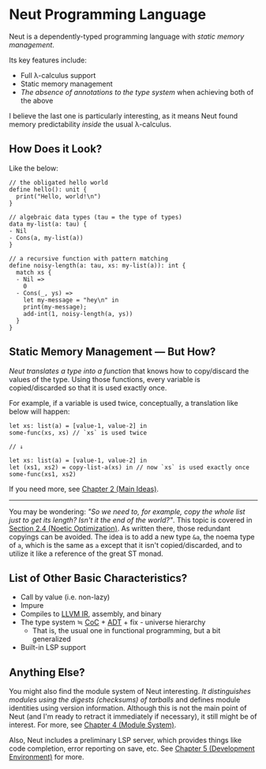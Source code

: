 # Neut Programming Language

Neut is a dependently-typed programming language with _static memory management_.

Its key features include:

<ul class="star-list">
  <li>Full λ-calculus support</li>
  <li>Static memory management</li>
  <li><em>The absence of annotations to the type system</em> when achieving both of the above</li>
</ul>

I believe the last one is particularly interesting, as it means Neut found memory predictability _inside_ the usual λ-calculus.

## How Does it Look?

Like the below:

```neut
// the obligated hello world
define hello(): unit {
  print("Hello, world!\n")
}

// algebraic data types (tau = the type of types)
data my-list(a: tau) {
- Nil
- Cons(a, my-list(a))
}

// a recursive function with pattern matching
define noisy-length(a: tau, xs: my-list(a)): int {
  match xs {
  - Nil =>
    0
  - Cons(_, ys) =>
    let my-message = "hey\n" in
    print(my-message);
    add-int(1, noisy-length(a, ys))
  }
}
```

## Static Memory Management — But How?

_Neut translates a type into a function_ that knows how to copy/discard the values of the type. Using those functions, every variable is copied/discarded so that it is used exactly once.

For example, if a variable is used twice, conceptually, a translation like below will happen:

```neut
let xs: list(a) = [value-1, value-2] in
some-func(xs, xs) // `xs` is used twice

// ↓

let xs: list(a) = [value-1, value-2] in
let (xs1, xs2) = copy-list-a(xs) in // now `xs` is used exactly once
some-func(xs1, xs2)
```

If you need more, see [Chapter 2 (Main Ideas)](./main-ideas.md).

---

You may be wondering: _"So we need to, for example, copy the whole list just to get its length? Isn't it the end of the world?"_. This topic is covered in [Section 2.4 (Noetic Optimization)](./noetic-optimization.md). As written there, those redundant copyings can be avoided. The idea is to add a new type `&a`, the noema type of `a`, which is the same as `a` except that it isn't copied/discarded, and to utilize it like a reference of the great ST monad.

## List of Other Basic Characteristics?

- Call by value (i.e. non-lazy)
- Impure
- Compiles to [LLVM IR](https://llvm.org/docs/LangRef.html), assembly, and binary
- The type system ≒ [CoC](https://en.wikipedia.org/wiki/Calculus_of_constructions) + [ADT](https://en.wikipedia.org/wiki/Algebraic_data_type) + fix - universe hierarchy
  - That is, the usual one in functional programming, but a bit generalized
- Built-in LSP support

## Anything Else?

You might also find the module system of Neut interesting. _It distinguishes modules using the digests (checksums) of tarballs_ and defines module identities using version information. Although this is not the main point of Neut (and I'm ready to retract it immediately if necessary), it still might be of interest. For more, see [Chapter 4 (Module System)](./module-system.md).

Also, Neut includes a preliminary LSP server, which provides things like code completion, error reporting on save, etc. See [Chapter 5 (Development Environment)](./development-environment.md) for more.
